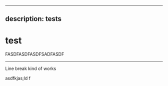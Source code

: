 ***

## description: tests

# test

FASDFASDFASDFSADFASDF

***

Line break kind of works

asdfkjas;ld f

